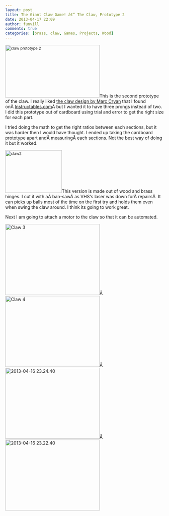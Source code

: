 ```yaml
---
layout: post
title: The Giant Claw Game! â€“ The Claw, Prototype 2
date: 2013-04-17 22:09
author: funvill
comments: true
categories: [brass, claw, Games, Projects, Wood]
---
```

<img class="size-medium wp-image-3240 alignright" style="font-size: 12px; line-height: 18px;" alt="claw prototype 2" src="http://www.abluestar.com/blog/wp-content/uploads/2013/04/claw-300x167.png" width="300" height="167" />This is the second prototype of the claw. I really liked <a href="http://www.instructables.com/id/CRANE-GAME/">the claw design by Marc Cryan</a> that I found onÂ <a href="http://www.instructables.com/">Instructables.com</a>Â but I wanted it to have three prongs instead of two. I did this prototype out of cardboard using trial and error to get the right size for each part.

I tried doing the math to get the right ratios between each sections, but it was harder then I would have thought. I ended up taking the cardboard prototype apart andÂ measuringÂ each sections. Not the best way of doing it but it worked.

<img class=" wp-image-3242 alignright" style="font-size: 12px; line-height: 18px;" alt="claw2" src="http://www.abluestar.com/blog/wp-content/uploads/2013/04/claw2-300x225.png" width="180" height="135" />This version is made out of wood and brass hinges. I cut it with aÂ ban-sawÂ as VHS's laser was down forÂ repairsÂ  It can picks up balls most of the time on the first try and holds them even when swing the claw around. I think its going to work great.

Next I am going to attach a motor to the claw so that it can be automated.

<a href="http://www.abluestar.com/blog/wp-content/uploads/2013/04/2013-04-16-23.24.15.jpg"><img class="alignnone size-medium wp-image-3244" alt="Claw 3" src="http://www.abluestar.com/blog/wp-content/uploads/2013/04/2013-04-16-23.24.15-300x225.jpg" width="300" height="225" /></a>Â <a href="http://www.abluestar.com/blog/wp-content/uploads/2013/04/2013-04-16-23.26.29.jpg"><img class="alignnone size-medium wp-image-3245" alt="Claw 4" src="http://www.abluestar.com/blog/wp-content/uploads/2013/04/2013-04-16-23.26.29-300x225.jpg" width="300" height="225" /></a>Â <a href="http://www.abluestar.com/blog/wp-content/uploads/2013/04/2013-04-16-23.24.40.jpg"><img class="alignnone size-medium wp-image-3246" alt="2013-04-16 23.24.40" src="http://www.abluestar.com/blog/wp-content/uploads/2013/04/2013-04-16-23.24.40-300x225.jpg" width="300" height="225" /></a>Â <a href="http://www.abluestar.com/blog/wp-content/uploads/2013/04/2013-04-16-23.22.40.jpg"><img class="alignnone size-medium wp-image-3248" alt="2013-04-16 23.22.40" src="http://www.abluestar.com/blog/wp-content/uploads/2013/04/2013-04-16-23.22.40-300x225.jpg" width="300" height="225" /></a>
